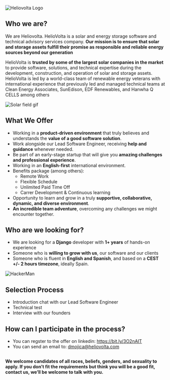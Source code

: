 
 ![Heliovolta Logo](https://images.squarespace-cdn.com/content/v1/5f3cb8a892fae04a629a6cce/c6527a95-2f42-4f49-a55a-f9b38d2b9a50/brandmark-design+%2821%29.png) 



## Who we are?

We are Heliovolta. HelioVolta is a solar and energy storage software and technical advisory services company. **Our mission is to ensure that solar and storage assets fulfill their promise as responsible and reliable energy sources beyond our generation**

 HelioVolta is **trusted by some of the largest solar companies in the market** to provide software, solutions, and technical expertise during the development, construction, and operation of solar and storage assets. HelioVolta is led by a world-class team of renewable energy veterans with international experience that previously led and managed technical teams at Clean Energy Associates, SunEdison, EDF Renewables, and Hanwha Q CELLS among others
 
 ![Solar field gif](https://media3.giphy.com/media/dOrKc4pASvkZfdu5uz/giphy.gif?cid=ecf05e47t8kdv1n59i9kdjng66wlxxqrdyktpk2k392lqssf&rid=giphy.gif&ct=g)

## What We Offer
-  Working in a **product-driven environment** that truly believes and understands the **value of a good software solution**. 
- Work alongside our Lead Software Engineer, receiving **help and guidance** whenever needed. 
- Be part of an early-stage startup that will give you **amazing challenges and professional experience**. 
-  Working in an **English-first** international environment. 
- Benefits package (among others):
	- Remote Work
	- Flexible Schedule
	- Unlimited Paid Time Off 
	- Carrer Development & Continuous learning
- Opportunity to learn and grow in a truly **supportive, collaborative, dynamic, and diverse environment**. 
- **An incredible team adventure**, overcoming any challenges we might encounter together.

## Who are we looking for?
- We are looking for a **Django** developer with **1+ years** of hands-on experience
- Someone who is **willing to grow with us**, our software and our clients
- Someone who is fluent in **English and Spanish**, and based on a **CEST +/- 2 hours timezone**, ideally Spain.

![HackerMan](https://media.giphy.com/media/26tPnAAJxXTvpLwJy/giphy.gif)

## Selection Process

-   Introduction chat with our Lead Software Engineer
-   Technical test
-   Interview with our founders


## How can I participate in the process?
- You can regster to the offer on linkedin: https://bit.ly/3O2nAIT
- You can send an email to: dmojica@heliovolta.com


## 

**We welcome candidates of all races, beliefs, genders, and sexuality to apply. If you don’t fit the requirements but think you will be a good fit, contact us, we’ll be welcome to talk with you.**
